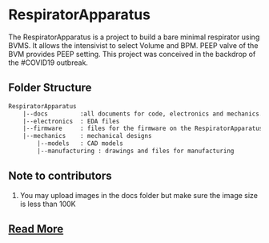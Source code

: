 # RespiratorApparatus

The RespiratorApparatus is a project to build a bare minimal respirator using BVMS. 
It allows the intensivist to select Volume and BPM. PEEP valve of the BVM provides PEEP setting.
This project was conceived in the backdrop of the #COVID19 outbreak.


## Folder Structure

```txt
RespiratorApparatus
    |--docs 		:all documents for code, electronics and mechanics.
    |--electronics	: EDA files
    |--firmware		: files for the firmware on the RespiratorApparatus
    |--mechanics	: mechanical designs
	    |--models	: CAD models
	    |--manufacturing : drawings and files for manufacturing

```

## Note to contributors
1. You may upload images in the docs folder but make sure the image size is less than 100K 


## [Read More](docs/readme.md)
